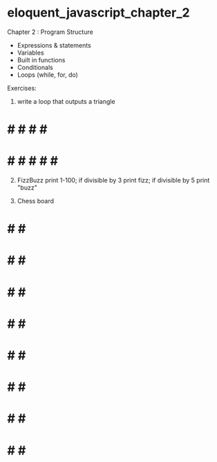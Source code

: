 # eloquent_javascript_chapter_2

Chapter 2 : Program Structure
- Expressions & statements
- Variables
- Built in functions
- Conditionals
- Loops (while, for, do)

Exercises:
1. write a loop that outputs a triangle
#
##
###
####
#####
# # # # # #
# # # # # # #

2. FizzBuzz
print 1-100; if divisible by 3 print fizz;
if divisible by 5 print "buzz"

3. Chess board
 # # # #
# # # #
 # # # #
# # # #
 # # # #
# # # #
 # # # #
# # # #
